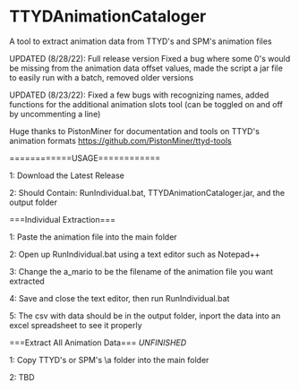 # TTYDAnimationCataloger
A tool to extract animation data from TTYD's and SPM's animation files

UPDATED (8/28/22): Full release version Fixed a bug where some 0's would be missing from the animation data offset values, made the script a jar file to easily run with a batch, removed older versions
 
UPDATED (8/23/22): Fixed a few bugs with recognizing names, added functions for the additional animation slots tool (can be toggled on and off by uncommenting a line)

Huge thanks to PistonMiner for documentation and tools on TTYD's animation formats https://github.com/PistonMiner/ttyd-tools

============USAGE============

1: Download the Latest Release

2: Should Contain: RunIndividual.bat, TTYDAnimationCataloger.jar, and the output folder
 
 
 
===Individual Extraction===

1: Paste the animation file into the main folder

2: Open up RunIndividual.bat using a text editor such as Notepad++

3: Change the a_mario to be the filename of the animation file you want extracted

4: Save and close the text editor, then run RunIndividual.bat

5: The csv with data should be in the output folder, inport the data into an excel spreadsheet to see it properly
 
 
 
===Extract All Animation Data=== *UNFINISHED*

1: Copy TTYD's or SPM's \a folder into the main folder

2: TBD
